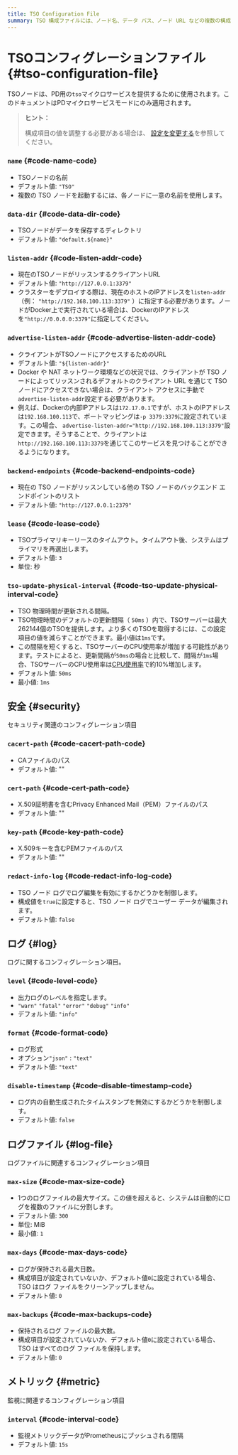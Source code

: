 ```yaml
---
title: TSO Configuration File
summary: TSO 構成ファイルには、ノード名、データ パス、ノード URL などの複数の構成項目が含まれています。
---
```


# TSOコンフィグレーションファイル {#tso-configuration-file}

<!-- markdownlint-disable MD001 -->

TSOノードは、PD用の`tso`マイクロサービスを提供するために使用されます。このドキュメントはPDマイクロサービスモードにのみ適用されます。

> **ヒント：**
>
> 構成項目の値を調整する必要がある場合は、 [設定を変更する](/maintain-tidb-using-tiup.md#modify-the-configuration)を参照してください。

### <code>name</code> {#code-name-code}

-   TSOノードの名前
-   デフォルト値: `"TSO"`
-   複数の TSO ノードを起動するには、各ノードに一意の名前を使用します。

### <code>data-dir</code> {#code-data-dir-code}

-   TSOノードがデータを保存するディレクトリ
-   デフォルト値: `"default.${name}"`

### <code>listen-addr</code> {#code-listen-addr-code}

-   現在のTSOノードがリッスンするクライアントURL
-   デフォルト値: `"http://127.0.0.1:3379"`
-   クラスターをデプロイする際は、現在のホストのIPアドレスを`listen-addr` （例： `"http://192.168.100.113:3379"` ）に指定する必要があります。ノードがDocker上で実行されている場合は、DockerのIPアドレスを`"http://0.0.0.0:3379"`に指定してください。

### <code>advertise-listen-addr</code> {#code-advertise-listen-addr-code}

-   クライアントがTSOノードにアクセスするためのURL
-   デフォルト値: `"${listen-addr}"`
-   Docker や NAT ネットワーク環境などの状況では、クライアントが TSO ノードによってリッスンされるデフォルトのクライアント URL を通じて TSO ノードにアクセスできない場合は、クライアント アクセスに手動で`advertise-listen-addr`設定する必要があります。
-   例えば、Dockerの内部IPアドレスは`172.17.0.1`ですが、ホストのIPアドレスは`192.168.100.113`で、ポートマッピングは`-p 3379:3379`に設定されています。この場合、 `advertise-listen-addr="http://192.168.100.113:3379"`設定できます。そうすることで、クライアントは`http://192.168.100.113:3379`を通じてこのサービスを見つけることができるようになります。

### <code>backend-endpoints</code> {#code-backend-endpoints-code}

-   現在の TSO ノードがリッスンしている他の TSO ノードのバックエンド エンドポイントのリスト
-   デフォルト値: `"http://127.0.0.1:2379"`

### <code>lease</code> {#code-lease-code}

-   TSOプライマリキーリースのタイムアウト。タイムアウト後、システムはプライマリを再選出します。
-   デフォルト値: `3`
-   単位: 秒

### <code>tso-update-physical-interval</code> {#code-tso-update-physical-interval-code}

-   TSO 物理時間が更新される間隔。
-   TSO物理時間のデフォルトの更新間隔（ `50ms` ）内で、TSOサーバーは最大262144個のTSOを提供します。より多くのTSOを取得するには、この設定項目の値を減らすことができます。最小値は`1ms`です。
-   この間隔を短くすると、TSOサーバーのCPU使用率が増加する可能性があります。テストによると、更新間隔が`50ms`の場合と比較して、間隔が`1ms`場合、TSOサーバーのCPU使用率は[CPU使用率](https://man7.org/linux/man-pages/man1/top.1.html)で約10%増加します。
-   デフォルト値: `50ms`
-   最小値: `1ms`

## 安全 {#security}

セキュリティ関連のコンフィグレーション項目

### <code>cacert-path</code> {#code-cacert-path-code}

-   CAファイルのパス
-   デフォルト値: &quot;&quot;

### <code>cert-path</code> {#code-cert-path-code}

-   X.509証明書を含むPrivacy Enhanced Mail（PEM）ファイルのパス
-   デフォルト値: &quot;&quot;

### <code>key-path</code> {#code-key-path-code}

-   X.509キーを含むPEMファイルのパス
-   デフォルト値: &quot;&quot;

### <code>redact-info-log</code> {#code-redact-info-log-code}

-   TSO ノード ログでログ編集を有効にするかどうかを制御します。
-   構成値を`true`に設定すると、TSO ノード ログでユーザー データが編集されます。
-   デフォルト値: `false`

## ログ {#log}

ログに関するコンフィグレーション項目。

### <code>level</code> {#code-level-code}

-   出力ログのレベルを指定します。
-   `"warn"` `"fatal"` `"error"` `"debug"` `"info"`
-   デフォルト値: `"info"`

### <code>format</code> {#code-format-code}

-   ログ形式
-   オプション`"json"` : `"text"`
-   デフォルト値: `"text"`

### <code>disable-timestamp</code> {#code-disable-timestamp-code}

-   ログ内の自動生成されたタイムスタンプを無効にするかどうかを制御します。
-   デフォルト値: `false`

## ログファイル {#log-file}

ログファイルに関連するコンフィグレーション項目

### <code>max-size</code> {#code-max-size-code}

-   1つのログファイルの最大サイズ。この値を超えると、システムは自動的にログを複数のファイルに分割します。
-   デフォルト値: `300`
-   単位: MiB
-   最小値: `1`

### <code>max-days</code> {#code-max-days-code}

-   ログが保持される最大日数。
-   構成項目が設定されていないか、デフォルト値`0`に設定されている場合、TSO はログ ファイルをクリーンアップしません。
-   デフォルト値: `0`

### <code>max-backups</code> {#code-max-backups-code}

-   保持されるログ ファイルの最大数。
-   構成項目が設定されていないか、デフォルト値`0`に設定されている場合、TSO はすべてのログ ファイルを保持します。
-   デフォルト値: `0`

## メトリック {#metric}

監視に関連するコンフィグレーション項目

### <code>interval</code> {#code-interval-code}

-   監視メトリックデータがPrometheusにプッシュされる間隔
-   デフォルト値: `15s`
